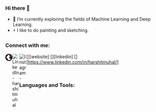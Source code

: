 ### Hi there 👋
- 🔭 I’m currently exploring the fields of Machine Learning and Deep Learning. 
- ⚡ I like to do painting and sketching.

### Connect with me:

[<img align="left" alt="codeSTACKr.com" width="22px" src="https://raw.githubusercontent.com/iconic/open-iconic/master/svg/globe.svg" />][website]
[<img align="left" alt="LinkedIn - harshitmuhal" width="22px" src="https://cdn.jsdelivr.net/npm/simple-icons@v3/icons/linkedin.svg" />][linkedin]
[<img align="left" alt="Instagram - " width="22px" src="https://cdn.jsdelivr.net/npm/simple-icons@v3/icons/instagram.svg" />][https://www.linkedin.com/in/harshitmuhal/]

<br />

### Languages and Tools:


<!--
**harshitmuhal/harshitmuhal** is a ✨ _special_ ✨ repository because its `README.md` (this file) appears on your GitHub profile.

Here are some ideas to get you started:

- 🔭 I’m currently working on ...
- 🌱 I’m currently learning ...
- 👯 I’m looking to collaborate on ...
- 🤔 I’m looking for help with ...
- 💬 Ask me about ...
- 📫 How to reach me: ...
- 😄 Pronouns: ...
- ⚡ Fun fact: ...
-->
